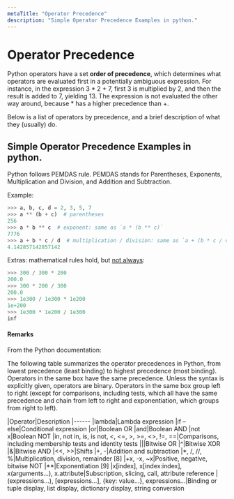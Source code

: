 ```yaml
---
metaTitle: "Operator Precedence"
description: "Simple Operator Precedence Examples in python."
---
```


# Operator Precedence


Python operators have a set **order of precedence**, which determines what operators are evaluated first in a potentially ambiguous expression. For instance, in the expression 3 * 2 + 7, first 3 is multiplied by 2, and then the result is added to 7, yielding 13. The expression is not evaluated the other way around, because * has a higher precedence than +.

Below is a list of operators by precedence, and a brief description of what they (usually) do.



## Simple Operator Precedence Examples in python.


Python follows PEMDAS rule. PEMDAS stands for Parentheses, Exponents, Multiplication and Division, and Addition and Subtraction.

Example:

```py
>>> a, b, c, d = 2, 3, 5, 7
>>> a ** (b + c)  # parentheses
256
>>> a * b ** c  # exponent: same as `a * (b ** c)`
7776
>>> a + b * c / d  # multiplication / division: same as `a + (b * c / d)`
4.142857142857142

```

Extras: mathematical rules hold, but [not always](https://docs.python.org/3/tutorial/floatingpoint.html):

```py
>>> 300 / 300 * 200
200.0
>>> 300 * 200 / 300
200.0
>>> 1e300 / 1e300 * 1e200
1e+200
>>> 1e300 * 1e200 / 1e300
inf

```



#### Remarks


From the Python documentation:

> 
The following table summarizes the operator precedences in Python, from lowest precedence (least binding) to highest precedence (most binding). Operators in the same box have the same precedence. Unless the syntax is explicitly given, operators are binary. Operators in the same box group left to right (except for comparisons, including tests, which all have the same precedence and chain from left to right and exponentiation, which groups from right to left).


|Operator|Description
|------
|lambda|Lambda expression
|if – else|Conditional expression
|or|Boolean OR
|and|Boolean AND
|not x|Boolean NOT
|in, not in, is, is not, <, <=, >, >=, <>, !=, ==|Comparisons, including membership tests and identity tests
|||Bitwise OR
|^|Bitwise XOR
|&|Bitwise AND
|<<, >>|Shifts
|+, -|Addition and subtraction
|*, /, //, %|Multiplication, division, remainder [8]
|+x, -x, ~x|Positive, negative, bitwise NOT
|**|Exponentiation [9]
|x[index], x[index:index], x(arguments...), x.attribute|Subscription, slicing, call, attribute reference
|(expressions...), [expressions...], {key: value...}, expressions...|Binding or tuple display, list display, dictionary display, string conversion

